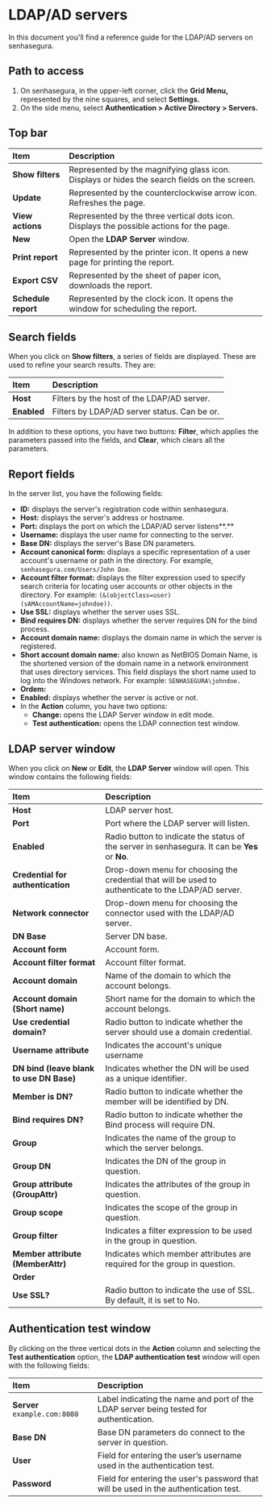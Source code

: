 # LDAP/AD servers

In this document you'll find a reference guide for the LDAP/AD servers on senhasegura.

## Path to access

1. On senhasegura, in the upper-left corner, click the **Grid Menu,** represented by the nine squares, and select **Settings.**  
2. On the side menu, select **Authentication \> Active Directory \> Servers.**

## Top bar

| Item  | Description |
| :---- | :---- |
| **Show filters** | Represented by the magnifying glass icon. Displays or hides the search fields on the screen. |
| **Update** | Represented by the counterclockwise arrow icon. Refreshes the page. |
| **View actions** | Represented by the three vertical dots icon. Displays the possible actions for the page. |
| **New** | Open the **LDAP Server** window. |
| **Print report** | Represented by the printer icon. It opens a new page for printing the report. |
| **Export CSV** | Represented by the sheet of paper icon, downloads the report. |
| **Schedule report** | Represented by the clock icon. It opens the window for scheduling the report. |

## Search fields

When you click on **Show filters**, a series of fields are displayed. These are used to refine your search results. They are:

| Item | Description |
| :---- | :---- |
| **Host** | Filters by the host of the LDAP/AD server. |
| **Enabled** | Filters by LDAP/AD server status. Can be or. |

In addition to these options, you have two buttons: **Filter**, which applies the parameters passed into the fields, and **Clear**, which clears all the parameters.

## Report fields

In the server list, you have the following fields:

* **ID:** displays the server's registration code within senhasegura.  
* **Host:** displays the server's address or hostname.  
* **Port:** displays the port on which the LDAP/AD server listens**.**  
* **Username:** displays the user name for connecting to the server.  
* **Base DN:** displays the server's Base DN parameters.  
* **Account canonical form:** displays a specific representation of a user account's username or path in the directory. For example, `senhasegura.com/Users/John Doe`.  
* **Account filter format:** displays the filter expression used to specify search criteria for locating user accounts or other objects in the directory. For example: `(&(objectClass=user)(sAMAccountName=johndoe))`.  
* **Use SSL:** displays whether the server uses SSL.  
* **Bind requires DN:** displays whether the server requires DN for the bind process.  
* **Account domain name:** displays the domain name in which the server is registered.  
* **Short account domain name:** also known as NetBIOS Domain Name, is the shortened version of the domain name in a network environment that uses directory services. This field displays the short name used to log into the Windows network. For example: `SENHASEGURA\johndoe.`  
* **Ordem:**  
* **Enabled:** displays whether the server is active or not.  
* In the **Action** column, you have two options:  
  * **Change:** opens the LDAP Server window in edit mode.  
  * **Test authentication:** opens the LDAP connection test window.

## LDAP server window

When you click on **New** or **Edit**, the **LDAP Server** window will open. This window contains the following fields:

| Item | Description |
| :---- | :---- |
| **Host** | LDAP server host. |
| **Port** | Port where the LDAP server will listen. |
| **Enabled** | Radio button to indicate the status of the server in senhasegura. It can be **Yes** or **No**. |
| **Credential for authentication** | Drop-down menu for choosing the credential that will be used to authenticate to the LDAP/AD server. |
| **Network connector** | Drop-down menu for choosing the connector used with the LDAP/AD server. |
| **DN Base** | Server DN base. |
| **Account form** | Account form. |
| **Account filter format** | Account filter format. |
| **Account domain** | Name of the domain to which the account belongs. |
| **Account domain (Short name)** | Short name for the domain to which the account belongs. |
| **Use credential domain?** | Radio button to indicate whether the server should use a domain credential. |
| **Username attribute** | Indicates the account's unique username |
| **DN bind (leave blank to use DN Base)** | Indicates whether the DN will be used as a unique identifier. |
| **Member is DN?** | Radio button to indicate whether the member will be identified by DN. |
| **Bind requires DN?** | Radio button to indicate whether the Bind process will require DN. |
| **Group** | Indicates the name of the group to which the server belongs. |
| **Group DN** | Indicates the DN of the group in question. |
| **Group attribute (GroupAttr)** | Indicates the attributes of the group in question. |
| **Group scope** | Indicates the scope of the group in question. |
| **Group filter** | Indicates a filter expression to be used in the group in question. |
| **Member attribute (MemberAttr)** | Indicates which member attributes are required for the group in question. |
| **Order** |  |
| **Use SSL?** | Radio button to indicate the use of SSL. By default, it is set to No. |

## Authentication test window

By clicking on the three vertical dots in the **Action** column and selecting the **Test authentication** option, the **LDAP authentication test** window will open with the following fields:

| Item | Description |
| :---- | :---- |
| **Server** `example.com:8080` | Label indicating the name and port of the LDAP server being tested for authentication. |
| **Base DN** | Base DN parameters do connect to the server in question. |
| **User** | Field for entering the user’s username used in the authentication test. |
| **Password** | Field for entering the user's password that will be used in the authentication test. |

